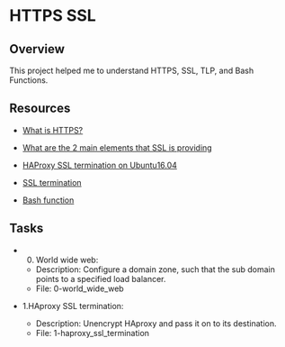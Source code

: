# HTTPS SSL

## Overview
This project helped me to understand HTTPS, SSL, TLP, and Bash Functions.

## Resources
- [What is HTTPS?](https://intranet.alxswe.com/rltoken/XT1BAiBL3Jpq1bn1q6IYXQ)

- [What are the 2 main elements that SSL is providing](https://intranet.alxswe.com/rltoken/STj5WkAPACBxOvwB77Ycrw)

- [HAProxy SSL termination on Ubuntu16.04](https://intranet.alxswe.com/rltoken/XD_RckEgjds0UkoMsfxp2A)

- [SSL termination](https://intranet.alxswe.com/rltoken/CKUICfppIWI6UC0coEMB8g)

- [Bash function](https://intranet.alxswe.com/rltoken/zPjZ7-eSSQsLFsGA16C1HQ)

## Tasks

- 0. World wide web:
	- Description: Configure a domain zone, such that the sub domain points to a specified load balancer.
	- File: 0-world_wide_web

- 1.HAproxy SSL termination:
	- Description: Unencrypt HAproxy and pass it on to its destination.
	- File: 1-haproxy_ssl_termination
